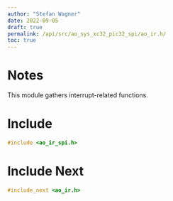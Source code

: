 ```yaml
---
author: "Stefan Wagner"
date: 2022-09-05
draft: true
permalink: /api/src/ao_sys_xc32_pic32_spi/ao_ir.h/
toc: true
---
```


# Notes

This module gathers interrupt-related functions.

# Include

```c
#include <ao_ir_spi.h>
```

# Include Next

```c
#include_next <ao_ir.h>
```
